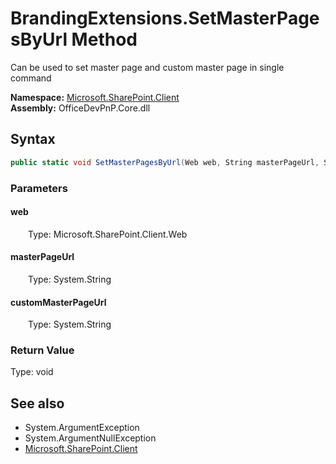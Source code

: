 # BrandingExtensions.SetMasterPagesByUrl Method  
Can be used to set master page and custom master page in single command  

**Namespace:** [Microsoft.SharePoint.Client](Microsoft.SharePoint.Client.md)  
**Assembly:** OfficeDevPnP.Core.dll  
## Syntax
```C#
public static void SetMasterPagesByUrl(Web web, String masterPageUrl, String customMasterPageUrl)
```
### Parameters
#### web  
&emsp;&emsp;Type: Microsoft.SharePoint.Client.Web  

#### masterPageUrl  
&emsp;&emsp;Type: System.String  

#### customMasterPageUrl  
&emsp;&emsp;Type: System.String  

### Return Value
Type: void  

## See also
- System.ArgumentException
- System.ArgumentNullException
- [Microsoft.SharePoint.Client](Microsoft.SharePoint.Client.md)

